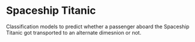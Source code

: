 # Spaceship Titanic
Classification models to predict whether a passenger aboard the Spaceship Titanic got transported to an alternate dimesnion or not.